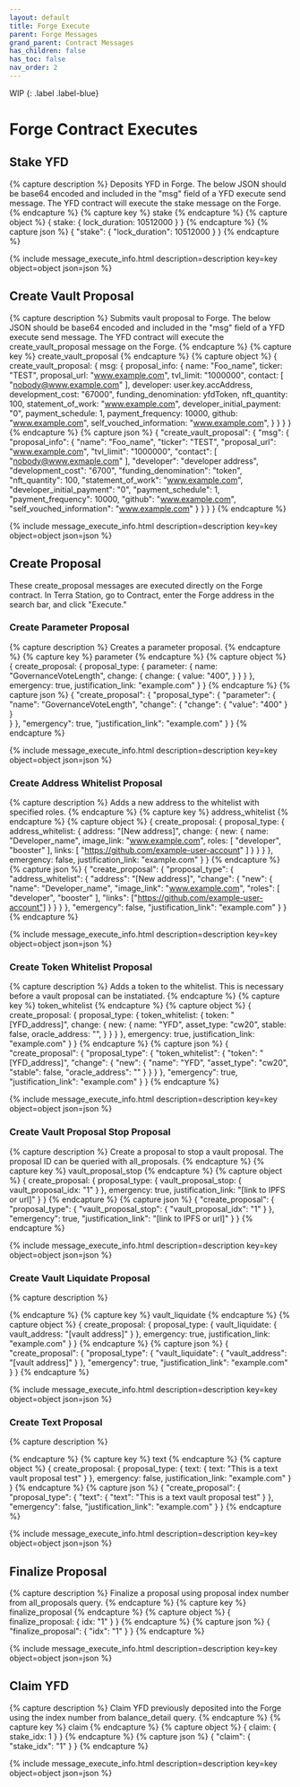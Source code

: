 ```yaml
---
layout: default
title: Forge Execute
parent: Forge Messages
grand_parent: Contract Messages
has_children: false
has_toc: false
nav_order: 2
---
```


WIP
{: .label .label-blue}

# Forge Contract Executes

## Stake YFD
{% capture description %}
Deposits YFD in Forge. The below JSON should be base64 encoded and included in the "msg" field of a YFD execute send message. The YFD contract will execute the stake message on the Forge. 
{% endcapture %}
{% capture key %}
stake
{% endcapture %}
{% capture object %}
{
  stake: {
      lock_duration: 10512000
  }
}
{% endcapture %}
{% capture json %}
{
  "stake": { 
    "lock_duration": 10512000 
  }
}
{% endcapture %}

{% include message_execute_info.html description=description key=key object=object json=json %}

## Create Vault Proposal
{% capture description %}
Submits vault proposal to Forge. The below JSON should be base64 encoded and included in the "msg" field of a YFD execute send message. The YFD contract will execute the create_vault_proposal message on the Forge. 
{% endcapture %}
{% capture key %}
create_vault_proposal
{% endcapture %}
{% capture object %}
{
  create_vault_proposal: {
        msg: {
            proposal_info: {
                name: "Foo_name",
                ticker: "TEST",
                proposal_url: "www.example.com",
                tvl_limit: "1000000",
                contact: [
                    "nobody@www.example.com"
                ],
                developer: user.key.accAddress,
                development_cost: "67000",
                funding_denomination: yfdToken,
                nft_quantity: 100,
                statement_of_work: "www.example.com",
                developer_initial_payment: "0",
                payment_schedule: 1,
                payment_frequency: 10000,
                github: "www.example.com",
                self_vouched_information: "www.example.com",
            }
        }
    }
}
{% endcapture %}
{% capture json %}
{
  "create_vault_proposal": {
    "msg": {
      "proposal_info": {
        "name": "Foo_name",
        "ticker": "TEST",
        "proposal_url": "www.example.com",
        "tvl_limit": "1000000",
        "contact": [
          "nobody@www.exmaple.com"
        ],
        "developer": "developer address",
        "development_cost": "6700",
        "funding_denomination": "token",
        "nft_quantity": 100,
        "statement_of_work": "www.example.com",
        "developer_initial_payment": "0",
        "payment_schedule": 1,
        "payment_frequency": 10000,
        "github": "www.example.com",
        "self_vouched_information": "www.example.com"
      } 
    }
  }
}
{% endcapture %}

{% include message_execute_info.html description=description key=key object=object json=json %}


## Create Proposal
These create_proposal messages are executed directly on the Forge contract. In Terra Station, go to Contract, enter the Forge address in the search bar, and click "Execute."

### Create Parameter Proposal
{% capture description %}
Creates a parameter proposal. 
{% endcapture %}
{% capture key %}
parameter
{% endcapture %}
{% capture object %}
{ 
  create_proposal: {
    proposal_type: {
      parameter: {
          name: "GovernanceVoteLength", 
          change: {
              change: {
                  value: "400",
              }
          }
      }
    },
    emergency: true,
    justification_link: "example.com"
  } 
}
{% endcapture %}
{% capture json %}
{
  "create_proposal": {
    "proposal_type": {
        "parameter": {
          "name": "GovernanceVoteLength", 
          "change": {
            "change": {
                "value": "400"
          }
        }  
      }
    },
    "emergency": true,
    "justification_link": "example.com"
  }
}
{% endcapture %}

{% include message_execute_info.html description=description key=key object=object json=json %}


### Create Address Whitelist Proposal
{% capture description %}
Adds a new address to the whitelist with specified roles.
{% endcapture %}
{% capture key %}
address_whitelist
{% endcapture %}
{% capture object %}
{
  create_proposal: {
    proposal_type: {
      address_whitelist: {
        address: "[New address]",
        change: {
          new: {
            name: "Developer_name",
            image_link: "www.example.com",
            roles: [
              "developer",
              "booster"
            ],
            links: [
              "https://github.com/example-user-account"
            ]
          }
        }
      }
    },
    emergency: false,
    justification_link: "example.com"
  }
}
{% endcapture %}
{% capture json %}
{
  "create_proposal": {
    "proposal_type": {
      "address_whitelist": {
            "address": "[New address]",
            "change": {
                    "new": {
                        "name": "Developer_name",
                        "image_link": "www.example.com",
                        "roles": [
                          "developer",
                          "booster"
                        ],
                        "links": ["https://github.com/example-user-account"]
                    }
            }
        }
    },
    "emergency": false,
    "justification_link": "example.com"
  }
}
{% endcapture %}

{% include message_execute_info.html description=description key=key object=object json=json %}


### Create Token Whitelist Proposal
{% capture description %}
Adds a token to the whitelist. This is necessary before a vault proposal can be instatiated.
{% endcapture %}
{% capture key %}
token_whitelist
{% endcapture %}
{% capture object %}
{ 
  create_proposal: {
    proposal_type: {
        token_whitelist: {
            token: "[YFD_address]",
            change: {
                new: {
                    name: "YFD",
                    asset_type: "cw20",
                    stable: false,
                    oracle_address: "",
                }
            }
        }
    },
    emergency: true,
    justification_link: "example.com"
  }
}
{% endcapture %}
{% capture json %}
{
  "create_proposal": {
    "proposal_type": {
      "token_whitelist": {
        "token": "[YFD_address]",
        "change": {
          "new": {
            "name": "YFD",
            "asset_type": "cw20",
            "stable": false,
            "oracle_address": ""
          }
        }
      }
    },
    "emergency": true,
    "justification_link": "example.com"
  }
}
{% endcapture %}

{% include message_execute_info.html description=description key=key object=object json=json %}


### Create Vault Proposal Stop Proposal 
{% capture description %}
Create a proposal to stop a vault proposal. The proposal ID can be queried with all_proposals. 
{% endcapture %}
{% capture key %}
vault_proposal_stop
{% endcapture %}
{% capture object %}
{
  create_proposal: {
    proposal_type: {
      vault_proposal_stop: {
        vault_proposal_idx: "1"
      }
    },
    emergency: true,
    justification_link: "[link to IPFS or url]"
  }
}
{% endcapture %}
{% capture json %}
{
  "create_proposal": {
    "proposal_type": {
      "vault_proposal_stop": {
        "vault_proposal_idx": "1"
      }
    },
    "emergency": true,
    "justification_link": "[link to IPFS or url]"
  }
}
{% endcapture %}

{% include message_execute_info.html description=description key=key object=object json=json %}


### Create Vault Liquidate Proposal
{% capture description %}

{% endcapture %}
{% capture key %}
vault_liquidate
{% endcapture %}
{% capture object %}
{ 
  create_proposal: {
    proposal_type: {
      vault_liquidate: {
        vault_address: "[vault address]"
      }
    },
    emergency: true,
    justification_link: "example.com"
  } 
}
{% endcapture %}
{% capture json %}
{
  "create_proposal": {
    "proposal_type": {
        "vault_liquidate": {
          "vault_address": "[vault address]"
      }
    },
    "emergency": true,
    "justification_link": "example.com"
  }
}
{% endcapture %}

{% include message_execute_info.html description=description key=key object=object json=json %}


### Create Text Proposal
{% capture description %}

{% endcapture %}
{% capture key %}
text
{% endcapture %}
{% capture object %}
{ 
  create_proposal: {
    proposal_type: {
       text: {
            text: "This is a text vault proposal test"
          }
    },
    emergency: false,
    justification_link: "example.com"
  } 
}
{% endcapture %}
{% capture json %}
{
  "create_proposal": {
    "proposal_type": {
      "text": {
            "text": "This is a text vault proposal test"
          }
    },
    "emergency": false,
    "justification_link": "example.com"
  }
}
{% endcapture %}

{% include message_execute_info.html description=description key=key object=object json=json %}


## Finalize Proposal
{% capture description %}
Finalize a proposal using proposal index number from all_proposals query. 
{% endcapture %}
{% capture key %}
finalize_proposal
{% endcapture %}
{% capture object %}
{
  finalize_proposal: {
    idx: "1"
  }
}
{% endcapture %}
{% capture json %}
{
  "finalize_proposal": {
    "idx": "1"
  }
}
{% endcapture %}

{% include message_execute_info.html description=description key=key object=object json=json %}


## Claim YFD
{% capture description %}
Claim YFD previously deposited into the Forge using the index number from balance_detail query. 
{% endcapture %}
{% capture key %}
claim
{% endcapture %}
{% capture object %}
{
  claim: {
    stake_idx: 1
  }
}
{% endcapture %}
{% capture json %}
{
  "claim": {
    "stake_idx": "1"
  }
}
{% endcapture %}

{% include message_execute_info.html description=description key=key object=object json=json %}
